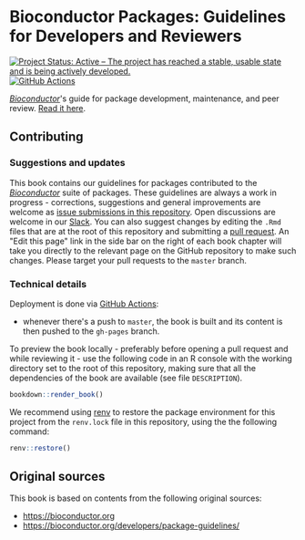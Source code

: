 Bioconductor Packages: Guidelines for Developers and Reviewers
==============================================================

[![Project Status: Active – The project has reached a stable, usable state and is being actively developed.](https://www.repostatus.org/badges/latest/active.svg)](https://www.repostatus.org/#active) 
[![GitHub Actions](https://github.com/kevinrue/bioc_package_guide/workflows/build_deploy/badge.svg)](https://github.com/kevinrue/bioc_package_guide/actions)

[_Bioconductor_](https://bioconductor.org/)'s guide for package development, maintenance, and peer review.
[Read it here](https://bioconductor.github.io/pkgrevdocs/).

## Contributing

### Suggestions and updates

This book contains our guidelines for packages contributed to the [_Bioconductor_](https://bioconductor.org/) suite of packages.
These guidelines are always a work in progress - corrections, suggestions and general improvements are welcome as [issue submissions in this repository](https://github.com/kevinrue/bioc_package_guide/issues/new).
Open discussions are welcome in our [Slack](https://bioc-community.herokuapp.com/).
You can also suggest changes by editing the `.Rmd` files that are at the root of this repository and submitting a [pull request](https://github.com/kevinrue/bioc_package_guide/pulls).
An "Edit this page" link in the side bar on the right of each book chapter will take you directly to the relevant page on the GitHub repository to make such changes.
Please target your pull requests to the `master` branch.

### Technical details

Deployment is done via [GitHub Actions](https://github.com/kevinrue/bioc_package_guide/actions):

* whenever there's a push to `master`, the book is built and its content is then pushed to the `gh-pages` branch.

To preview the book locally - preferably before opening a pull request and while reviewing it - use the following code in an R console with the working directory set to the root of this repository, making sure that all the dependencies of the book are available (see file `DESCRIPTION`).

```r
bookdown::render_book()
```

We recommend using [renv](https://rstudio.github.io/renv/articles/renv.html) to restore the package environment for this project from the `renv.lock` file in this repository, using the the following command:

```r
renv::restore()
```

## Original sources

This book is based on contents from the following original sources:

- https://bioconductor.org
- https://bioconductor.org/developers/package-guidelines/
